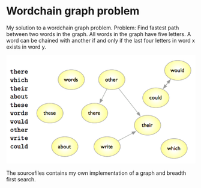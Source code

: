 # Wordchain graph problem

My solution to a wordchain graph problem. 
Problem: Find fastest path between two words in the graph. All words in the graph have five letters. 
A word can be chained with another if and only if the last four letters in word x exists in word y.

![Wordchain ](https://github.com/danielwikander/wordchaingraphproblem/blob/master/graphexample.png)

The sourcefiles contains my own implementation of a graph and breadth first search. 

